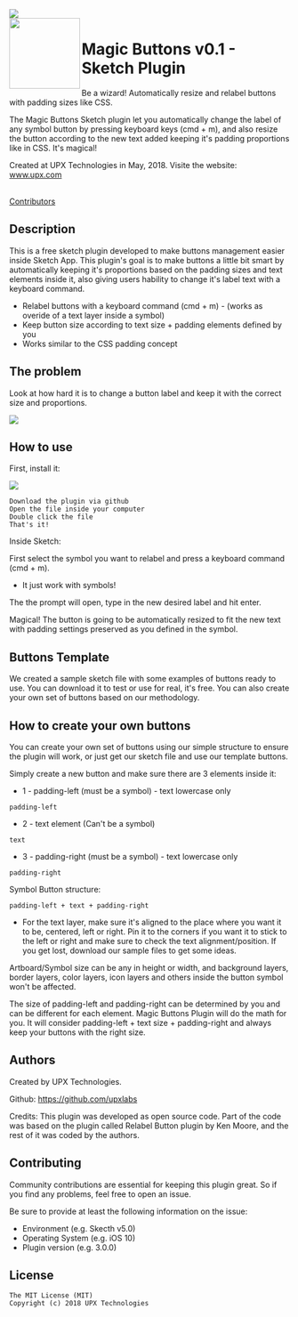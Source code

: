 
<img src="https://github.com/upxlabs/magic-buttons-sketch-plugin/blob/master/cover-and-icons/github-magic-buttons-cover.png" />

<br>

<img src="https://github.com/upxlabs/magic-buttons-sketch-plugin/blob/master/cover-and-icons/magic-buttons-icon-big.png" width="127px" height="127px" align="left"/>

# Magic Buttons v0.1 - Sketch Plugin

Be a wizard! Automatically resize and relabel buttons with padding sizes like CSS.

The Magic Buttons Sketch plugin let you automatically change the label of any symbol button by pressing keyboard keys (cmd + m),
and also resize the button according to the new text added keeping it's padding proportions like in CSS. It's magical!

Created at UPX Technologies in May, 2018. Visite the website: www.upx.com

<br>

<a href="https://github.com/upxlabs/magic-buttons-sketch-plugin/graphs/contributors">
  Contributors
</a>

<br>

## Description

This is a free sketch plugin developed to make buttons management easier inside Sketch App.
This plugin's goal is to make buttons a little bit smart by automatically keeping it's proportions
based on the padding sizes and text elements inside it, also giving users hability to change it's label text with a keyboard command.

* Relabel buttons with a keyboard command (cmd + m) - (works as overide of a text layer inside a symbol)
* Keep button size according to text size + padding elements defined by you
* Works similar to the CSS padding concept

## The problem

Look at how hard it is to change a button label and keep it with the correct size and proportions.


<img src="https://github.com/upxlabs/magic-buttons-sketch-plugin/blob/master/documentation-images/example-how-we-do-it-today.gif" />


## How to use

First, install it:

<img src="https://github.com/upxlabs/magic-buttons-sketch-plugin/blob/master/documentation-images/how-to-install.gif" />

```
Download the plugin via github
Open the file inside your computer
Double click the file
That's it!
```

Inside Sketch:

First select the symbol you want to relabel and press a keyboard command (cmd + m).
* It just work with symbols!

The the prompt will open, type in the new desired label and hit enter.

Magical! The button is going to be automatically resized to fit the new text with padding settings preserved as you defined in the symbol.

## Buttons Template

We created a sample sketch file with some examples of buttons ready to use. You can download it to test or use for real, it's free.
You can also create your own set of buttons based on our methodology.

## How to create your own buttons

You can create your own set of buttons using our simple structure to ensure the plugin will work, 
or just get our sketch file and use our template buttons.

Simply create a new button and make sure there are 3 elements inside it:
* 1 - padding-left (must be a symbol) - text lowercase only
```
padding-left
```
* 2 - text element (Can't be a symbol)
```
text
```
* 3 - padding-right (must be a symbol) - text lowercase only
```
padding-right
```

Symbol Button structure:
```
padding-left + text + padding-right
```

* For the text layer, make sure it's aligned to the place where you want it to be, centered, left or right. Pin it to the corners if you want it to stick to the left or right and make sure to check the text alignment/position. If you get lost, download our sample files to get some ideas.

Artboard/Symbol size can be any in height or width, and background layers, border layers, color layers, icon layers and others inside the button symbol won't be affected.

The size of padding-left and padding-right can be determined by you and can be different for each element.
Magic Buttons Plugin will do the math for you. It will consider padding-left + text size + padding-right and always keep your buttons with the right size.



## Authors

Created by UPX Technologies.

Github:
https://github.com/upxlabs

Credits:
This plugin was developed as open source code.
Part of the code was based on the plugin called Relabel Button plugin by Ken Moore,
and the rest of it was coded by the authors.


## Contributing

Community contributions are essential for keeping this plugin great. So if you find any problems, feel free to open an issue.

Be sure to provide at least the following information on the issue:

* Environment (e.g. Skecth v5.0)
* Operating System (e.g. iOS 10)
* Plugin version (e.g. 3.0.0)


## License

```
The MIT License (MIT)
Copyright (c) 2018 UPX Technologies
```
